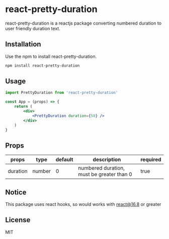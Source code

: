 # react-pretty-duration

react-pretty-duration is a reactjs package converting numbered duration to user friendly duration text.

## Installation

Use the npm to install react-pretty-duration.

```bash
npm install react-pretty-duration
```

## Usage

```jsx
import PrettyDuration from 'react-pretty-duration'

const App = (props) => {
    return (
        <div>
            <PrettyDuration duration={50} />
        </div>
    )
}
```

## Props

| props    | type   | default | description                               | required |
|----------|--------|---------|-------------------------------------------|----------|
| duration | number | 0       | numbered duration, must be greater than 0 | true     |

## Notice
This package uses react hooks, so would works with react@16.8 or greater

## License
MIT